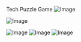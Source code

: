 Tech Puzzle Game
![Image](https://github.com/user-attachments/assets/87fe89bb-8d85-4e8d-b0f5-4a0c3ab36c9c)

![Image](https://github.com/user-attachments/assets/cc8c78f1-aabd-4cc4-8bee-23dd5f4ce84f)

![Image](https://github.com/user-attachments/assets/eb3f3d16-2932-4e3a-8684-8fec4443cf27) ![Image](https://github.com/user-attachments/assets/f31e1c3f-f114-42c7-939b-7f8be7ae4cc3) ![Image](https://github.com/user-attachments/assets/5b40d00a-449f-4ff5-9d4c-4fdd09a7a8e4)


